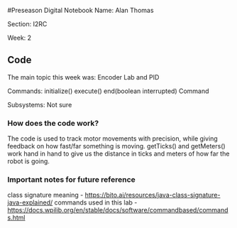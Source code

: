 #Preseason Digital Notebook
Name: Alan Thomas

Section: I2RC

Week: 2


## Code

The main topic this week was: Encoder Lab and PID

Commands: 
initialize()
execute()
end(boolean interrupted)
Command


Subsystems: Not sure

### How does the code work?
The code is used to track motor movements with precision, while giving feedback on how fast/far something is moving. getTicks() and getMeters() work hand in hand to give us the distance in ticks and meters of how far the robot is going.


### Important notes for future reference
class signature meaning - https://bito.ai/resources/java-class-signature-java-explained/
commands used in this lab - https://docs.wpilib.org/en/stable/docs/software/commandbased/commands.html
